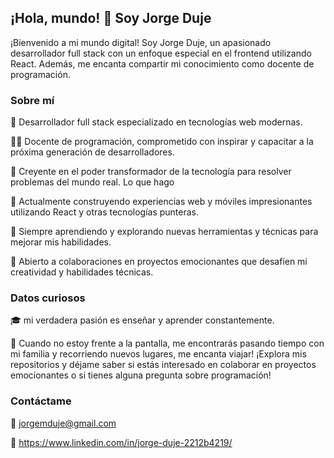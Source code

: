## ¡Hola, mundo! 👋 Soy Jorge Duje

¡Bienvenido a mi mundo digital! Soy Jorge Duje, un apasionado desarrollador full stack con un enfoque especial en el frontend utilizando React. Además, me encanta compartir mi conocimiento como docente de programación.

### Sobre mí
🚀 Desarrollador full stack especializado en tecnologías web modernas.

👨‍🏫 Docente de programación, comprometido con inspirar y capacitar a la próxima generación de desarrolladores.

🌟 Creyente en el poder transformador de la tecnología para resolver problemas del mundo real.
Lo que hago

🔭 Actualmente construyendo experiencias web y móviles impresionantes utilizando React y otras tecnologías punteras.

🌱 Siempre aprendiendo y explorando nuevas herramientas y técnicas para mejorar mis habilidades.

👯 Abierto a colaboraciones en proyectos emocionantes que desafíen mi creatividad y habilidades técnicas.

### Datos curiosos

🎓  mi verdadera pasión es enseñar y aprender constantemente.

🎸 Cuando no estoy frente a la pantalla, me encontrarás pasando tiempo con mi familia y recorriendo nuevos lugares, me encanta viajar!
¡Explora mis repositorios y déjame saber si estás interesado en colaborar en proyectos emocionantes o si tienes alguna pregunta sobre programación!

### Contáctame

📧 jorgemduje@gmail.com

💼 https://www.linkedin.com/in/jorge-duje-2212b4219/
